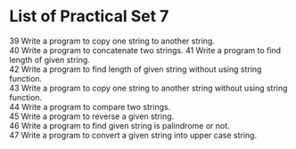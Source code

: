 # List of Practical Set 7

39 	Write a program to copy one string to another string.    
40 	Write a program to concatenate two strings. 
41 	Write a program to find length of given string.     
42 	Write a program to find length of given string without using string function.   
43 	Write a program to copy one string to another string without using string function.     
44 	Write a program to compare two strings.     
45 	Write a program to reverse a given string.  
46 	Write a program to find given string is palindrome or not.  
47 	Write a program to convert a given string into upper case string.       